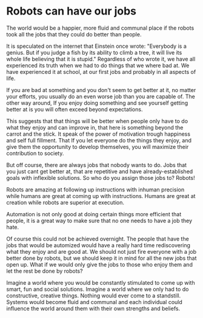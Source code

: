
# Robots can have our jobs

The world would be a happier, more fluid and communal place if the robots took all the jobs that they could do better than people.

It is speculated on the internet that Einstein once wrote: "Everybody is a genius. But if you judge a fish by its ability to climb a tree, it will live its whole life believing that it is stupid." Regardless of who wrote it, we have all experienced its truth when we had to do things that we where bad at. We have experienced it at school, at our first jobs and probably in all aspects of life.

If you are bad at something and you don't seem to get better at it, no matter your efforts, you usually do an even worse job than you are capable of. The other way around, If you enjoy doing something and see yourself getting better at is you will often exceed beyond expectations.

This suggests that that things will be better when people only have to do what they enjoy and can improve in, that here is something beyond the carrot and the stick. It speak of the power of motivation trough happiness and self full fillment. That If you let everyone do the things they enjoy, and give them the opportunity to develop themselves, you will maximize their contribution to society.

But off course, there are always jobs that nobody wants to do. Jobs that you just cant get better at, that are repetitive and have already-established goals with inflexible solutions. So who do you assign those jobs to? Robots!

Robots are amazing at following up instructions with inhuman precision while humans are great at coming up with instructions. Humans are great at creation while robots are superior at execution.

Automation is not only good at doing certain things more efficient that people, it is a great way to make sure that no one needs to have a job they hate.

Of course this could not be achieved overnight. The people that have the jobs that would be automized would have a really hard time rediscovering what they enjoy and are good at. We should not just fire everyone with a job better done by robots, but we should keep it in mind for all the new jobs that open up. What if we would only give the jobs to those who enjoy them and let the rest be done by robots?

Imagine a world where you would be constantly stimulated to come up with smart, fun and social solutions. Imagine a world where we only had to do constructive, creative things. Nothing would ever come to a standstill. Systems would become fluid and communal and each individual could influence the world around them with their own strengths and beliefs.
